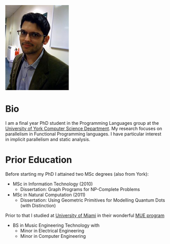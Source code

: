 ![Me in 2010](/images/me2010.jpg "A Picture of me in 2010")

Bio
===

I am a final year PhD student in the Programming Languages group at the 
[University of York Computer Science Department](http://www.cs.york.ac.uk).
My research focuses on parallelism in Functional Programming languages.
I have particular interest in implicit parallelism and static analysis.


Prior Education
===============

Before starting my PhD I attained two MSc degrees (also from York):

* MSc in Information Technology (2010)
    * Dissertation: Graph Programs for NP-Complete Problems
* MSc in Natural Computation (2011)
    * Dissertation: Using Geometric Primitives for Modelling Quantum Dots (with Distinction)

Prior to that I studied at [University of Miami](http://www.miami.edu) in their
wonderful [MUE program](http://mue.music.miami.edu/)

* BS in Music Engineering Technology with
    * Minor in Electrical Engineering
    * Minor in Computer Engineering

